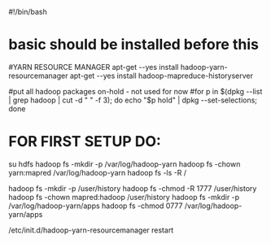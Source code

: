 #!/bin/bash

# basic should be installed before this

#YARN RESOURCE MANAGER
apt-get --yes install hadoop-yarn-resourcemanager
apt-get --yes install hadoop-mapreduce-historyserver

#put all hadoop packages on-hold - not used for now
#for p in $(dpkg --list | grep hadoop | cut -d " " -f 3); do echo "$p hold" | dpkg --set-selections; done

# FOR FIRST SETUP DO:
su hdfs
hadoop fs -mkdir -p /var/log/hadoop-yarn
hadoop fs -chown yarn:mapred /var/log/hadoop-yarn
hadoop fs -ls -R /

hadoop fs -mkdir -p /user/history
hadoop fs -chmod -R 1777 /user/history
hadoop fs -chown mapred:hadoop /user/history
hadoop fs -mkdir -p /var/log/hadoop-yarn/apps
hadoop fs -chmod 0777 /var/log/hadoop-yarn/apps

/etc/init.d/hadoop-yarn-resourcemanager restart

